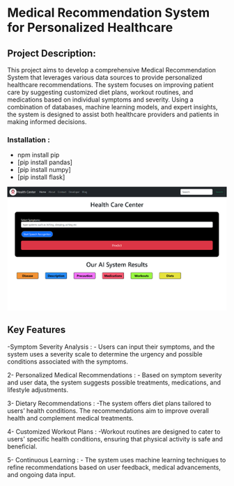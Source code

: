 # Medical Recommendation System for Personalized Healthcare
## Project Description:
This project aims to develop a comprehensive Medical Recommendation System that leverages various data sources to provide personalized healthcare recommendations. The system focuses on improving patient care by suggesting customized diet plans, workout routines, and medications based on individual symptoms and severity. Using a combination of databases, machine learning models, and expert insights, the system is designed to assist both healthcare providers and patients in making informed decisions.

### Installation :
- npm install pip
- [pip install pandas]
- [pip install numpy]
- [pip install flask]



![image alt](https://github.com/FNICKE/Medical-Recommendation/blob/main/Img.png?raw=true)


## Key Features
-Symptom Severity Analysis :
        - Users can input their symptoms, and the system uses a severity scale to determine the urgency and possible conditions associated with the symptoms.

2- Personalized Medical Recommendations :
          - Based on symptom severity and user data, the system suggests possible treatments, medications, and lifestyle adjustments.

3- Dietary Recommendations :
           -The system offers diet plans tailored to users’ health conditions. The recommendations aim to improve overall health and complement medical treatments.

4- Customized Workout Plans :
            -Workout routines are designed to cater to users' specific health conditions, ensuring that physical activity is safe and beneficial.

5- Continuous Learning :
            - The system uses machine learning techniques to refine recommendations based on user feedback, medical advancements, and ongoing data input.
          






